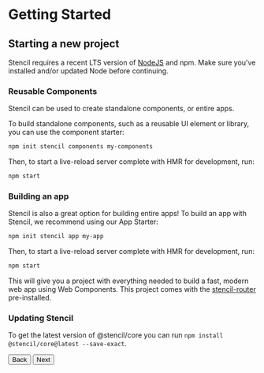 # Getting Started

## Starting a new project

Stencil requires a recent LTS version of [NodeJS](https://nodejs.org/) and npm. Make sure you've installed and/or updated Node before continuing.

### Reusable Components

Stencil can be used to create standalone components, or entire apps.

To build standalone components, such as a reusable UI element or library, you can use the component starter:

```bash
npm init stencil components my-components
```

Then, to start a live-reload server complete with HMR for development, run:

```bash
npm start
```

### Building an app

Stencil is also a great option for building entire apps! To build an app with Stencil, we recommend using our App Starter:

```bash
npm init stencil app my-app
```

Then, to start a live-reload server complete with HMR for development, run:

```bash
npm start
```

This will give you a project with everything needed to build a fast, modern web app using Web Components. This project comes with the [stencil-router](/docs/routing) pre-installed.


### Updating Stencil

To get the latest version of @stencil/core you can run `npm install @stencil/core@latest --save-exact`.

<stencil-route-link url="/docs/introduction" router="#router" custom="true">
  <button class="pull-left btn btn--secondary">
    Back
  </button>
</stencil-route-link>

<stencil-route-link url="/docs/my-first-component" custom="true">
  <button class="pull-right btn btn--primary">
    Next
  </button>
</stencil-route-link>

